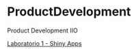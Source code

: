 # ProductDevelopment
Product Development IIO

<a href="https://github.com/HectorMendia/ProductDevelopment/tree/master/Lab1">Laboratorio 1 - Shiny Apps</a>



